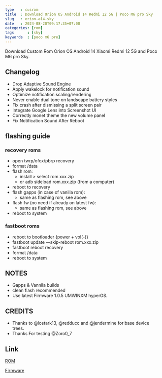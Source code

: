 ```yaml
---
type   : cusrom
title  : Download Orion OS Android 14 Redmi 12 5G | Poco M6 pro Sky
slug   : orion-a14-sky
date   : 2024-08-20T09:17:35+07:00
categories: [rom]
tags      : [sky]
keywords  : [poco m6 pro]
---
```


Download Custom Rom Orion OS Android 14 Xiaomi Redmi 12 5G and Poco M6 pro Sky.

## Changelog
- Drop Adaptive Sound Engine
- Apply wakelock for notification sound
- Optimize notification scaling/rendering
- Never enable dual tone on landscape battery styles
- Fix crash after dismissing a split screen pair
- Integrate Google Lens into Screenshot UI
- Correctly monet theme the new volume panel
- Fix Notification Sound After Reboot

## flashing guide
### recovery roms
- open twrp/ofox/pbrp recovery
- format /data
- flash rom:
   - install > select rom.xxx.zip
   - or adb sideload rom.xxx.zip (from a computer)
- reboot to recovery
- flash gapps (in case of vanilla rom):
   - same as flashing rom, see above
- flash fw (no need if already on latest fw):
   - same as flashing rom, see above
- reboot to system

### fastboot roms
- reboot to bootloader {power + vol(-)}
- fastboot update —skip-reboot rom.xxx.zip
- fastboot reboot recovery
- format /data
- reboot to system

## NOTES
- Gapps & Vannila builds
- clean flash recommended
- Use latest Firmware 1.0.5 UMWINXM hyperOS.
 
## CREDITS
- Thanks to @lostark13, @redducc and @jendermine for base device trees.
- Thanks For testing @Zoro0_7


## Link
[ROM](https://sourceforge.net/projects/orionos/files/A14/sky/)

[Firmware](https://xmfirmwareupdater.com/firmware/sky/stable/OS1.0.5.0.UMWINXM/)


